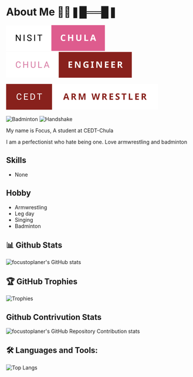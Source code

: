 # About Me 💪🦵❚█══█❚ 

[![forthebadge](https://github.com/CEDT-Chula/For-The-Cedt-Badge/blob/main/badges/nisit-chula.svg)](https://github.com/CEDT-Chula/For-The-Cedt-Badge/tree/main/badges)
[![forthebadge](https://github.com/CEDT-Chula/For-The-Cedt-Badge/blob/main/badges/chula-engineer.svg)](https://github.com/CEDT-Chula/For-The-Cedt-Badge/tree/main/badges)

[![forthebadge](https://github.com/CEDT-Chula/For-The-Cedt-Badge/blob/main/badges/cedt-arm-wrestler.svg)](https://github.com/CEDT-Chula/For-The-Cedt-Badge/tree/main/badges)

![Badminton](https://media1.tenor.com/m/HIXccOOAwXoAAAAd/badminton-sports.gif)
![Handshake](https://media1.tenor.com/m/ytbz1Epg7Q8AAAAC/predator-arnold.gif)

My name is Focus, A student at CEDT-Chula

I am a perfectionist who hate being one. Love armwrestling and badminton

## Skills
- None

## Hobby
- Armwrestling
- Leg day
- Singing
- Badminton

## 📊 Github Stats

![focustoplaner's GitHub stats](https://github-readme-stats.vercel.app/api?username=focustoplaner&show_icons=true&theme=radical)

## 🏆 GitHub Trophies

![Trophies](https://github-profile-trophy.vercel.app/?username=focustoplaner)

## Github Contrivution Stats
![focustoplaner's GitHub Repository Contribution stats](https://github-contributor-stats.vercel.app/api?username=focustoplaner)

## 🛠️ Languages and Tools:

![Top Langs](https://github-readme-stats.vercel.app/api/top-langs/?username=focustoplaner&layout=compact&theme=radical)
